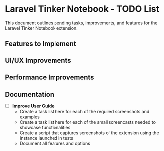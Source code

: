 # Laravel Tinker Notebook - TODO List

This document outlines pending tasks, improvements, and features for the Laravel Tinker Notebook extension.

## Features to Implement


## UI/UX Improvements



## Performance Improvements


## Documentation

- [ ] **Improve User Guide**
  - Create a task list here for each of the required screenshots and examples
  - Create a task list here for each of the small screencasts needed to showcase functionalities
  - Create a script that captures screenshots of the extension using the instance launched in tests
  - Document all features and options
